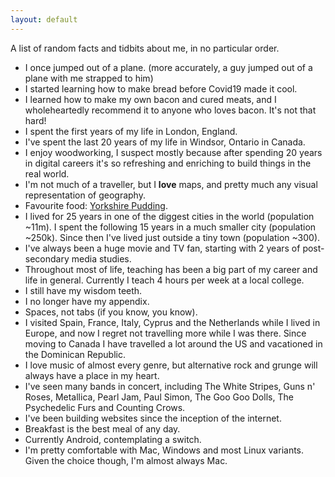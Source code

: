 ```yaml
---
layout: default
---
```


<p class="lead">A list of random facts and tidbits about me, in no particular order.</p>

<ul id="ama">
  <li>I once jumped out of a plane. (more accurately, a guy jumped out of a plane with me strapped to him)</li>
  <li>I started learning how to make bread before Covid19 made it cool.</li>
  <li>I learned how to make my own bacon and cured meats, and I wholeheartedly recommend it to anyone who loves bacon. It's not that hard!</li>
  <li>I spent the first <span id="years"></span> years of my life in London, England.</li>
  <li>I've spent the last 20 years of my life in Windsor, Ontario in Canada.</li>
  <li>I enjoy woodworking, I suspect mostly because after spending 20 years in digital careers it's so refreshing and enriching to build things in the real world.</li>
  <li>I'm not much of a traveller, but I <strong>love</strong> maps, and pretty much any visual representation of geography.</li>
  <li>Favourite food: <a href="https://en.wikipedia.org/wiki/Yorkshire_pudding" target="_blank">Yorkshire Pudding</a>.</li>
  <li>I lived for 25 years in one of the diggest cities in the world (population ~11m). I spent the following 15 years in a much smaller city (population ~250k). Since then I've lived just outside a tiny town (population ~300).</li>
  <li>I've always been a huge movie and TV fan, starting with 2 years of post-secondary media studies.</li>
  <li>Throughout most of life, teaching has been a big part of my career and life in general. Currently I teach 4 hours per week at a local college.</li>
  <li>I still have my wisdom teeth.</li>
  <li>I no longer have my appendix.</li>
  <li>Spaces, not tabs (if you know, you know).</li>
  <li>I visited Spain, France, Italy, Cyprus and the Netherlands while I lived in Europe, and now I regret not travelling more while I was there. Since moving to Canada I have travelled a lot around the US and vacationed in the Dominican Republic.</li>
  <li>I love music of almost every genre, but alternative rock and grunge will always have a place in my heart.</li>
  <li>I've seen many bands in concert, including The White Stripes, Guns n' Roses, Metallica, Pearl Jam, Paul Simon, The Goo Goo Dolls, The Psychedelic Furs and Counting Crows.</li>
  <li>I've been building websites since the inception of the internet.</li>
  <li>Breakfast is the best meal of any day.</li>
  <li>Currently Android, contemplating a switch.</li>
  <li>I'm pretty comfortable with Mac, Windows and most Linux variants. Given the choice though, I'm almost always Mac.</li>
</ul>

<script>
  var years = document.getElementById('years')
  years.innerHTML = new Date().getFullYear() - new Date(2005,05,05).getFullYear()
</script>